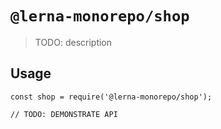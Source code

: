 # `@lerna-monorepo/shop`

> TODO: description

## Usage

```
const shop = require('@lerna-monorepo/shop');

// TODO: DEMONSTRATE API
```

